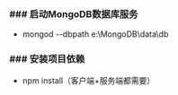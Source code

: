 ### ### 启动MongoDB数据库服务

- mongod --dbpath e:\MongoDB\data\db

### ### 安装项目依赖

- npm install（客户端+服务端都需要）